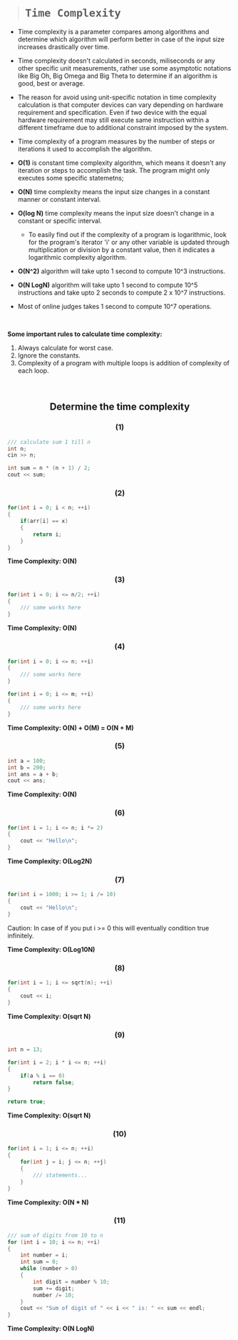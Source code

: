 > # **```Time Complexity```**

- Time complexity is a parameter compares among algorithms and determine which algorithm will perform better in case of the input size increases drastically over time.

- Time complexity doesn't calculated in seconds, miliseconds or any other specific unit measurements, rather use some asymptotic notations like Big Oh, Big Omega and Big Theta to determine if an algorithm is good, best or average.

- The reason for avoid using unit-specific notation in time complexity calculation is that computer devices can vary depending on hardware requirement and specification. Even if two device with the equal hardware requirement may still execute same instruction within a different timeframe due to additional constraint imposed by the system.

- Time complexity of a program measures by the number of steps or iterations it used to accomplish the algorithm.

- **O(1)** is constant time complexity algorithm, which means it doesn't any iteration or steps to accomplish the task. The program might only executes some specific statemetns;

- **O(N)** time complexity means the input size changes in a constant manner or constant interval.

- **O(log N)** time complexity means the input size doesn't change in a constant or specific interval.  
  - To easily find out if the complexity of a program is logarithmic, look for the program's iterator 'i' or any other variable is updated through multiplication or division by a constant value, then it indicates a logarithmic complexity algorithm.  

- **O(N^2)** algorithm will take upto 1 second to compute 10^3 instructions.

- **O(N LogN)** algorithm will take upto 1 second to compute 10^5 instructions and take upto 2 seconds to compute 2 x 10^7 instructions.

- Most of online judges takes 1 second to compute 10^7 operations.

&nbsp;

**Some important rules to calculate time complexity:**

1. Always calculate for worst case.
2. Ignore the constants.
3. Complexity of a program with multiple loops is addition of complexity of each loop.

&nbsp;

## <p align="center"> **Determine the time complexity** </p>

### <p align="center"> **(1)** </p>

```cpp
/// calculate sum 1 till n
int n;
cin >> n;

int sum = n * (n + 1) / 2;
cout << sum;
```

### <p align="center"> **(2)** </p>

```cpp
for(int i = 0; i < n; ++i)
{
    if(arr[i] == x)
    {
        return i;
    }
}
```

**Time Complexity: O(N)**

### <p align="center"> **(3)** </p>

```cpp
for(int i = 0; i <= n/2; ++i)
{
    /// some works here
}
```

**Time Complexity: O(N)**

### <p align="center"> **(4)** </p>

```cpp
for(int i = 0; i <= n; ++i)
{
    /// some works here
}

for(int i = 0; i <= m; ++i)
{
    /// some works here
}
```

**Time Complexity: O(N) + O(M) = O(N + M)**

### <p align="center"> **(5)** </p>

```cpp
int a = 100;
int b = 200;
int ans = a + b;
cout << ans;
```

**Time Complexity: O(N)**

### <p align="center"> **(6)** </p>

```cpp
for(int i = 1; i <= n; i *= 2)
{
    cout << "Hello\n";
}
```

**Time Complexity: O(Log2N)**

### <p align="center"> **(7)** </p>

```cpp
for(int i = 1000; i >= 1; i /= 10)
{
    cout << "Hello\n";
}
```

Caution: In case of if you put i >= 0 this will eventually condition true infinitely.

**Time Complexity: O(Log10N)**

### <p align="center"> **(8)** </p>

```cpp
for(int i = 1; i <= sqrt(n); ++i)
{
    cout << i;
}
```

**Time Complexity: O(sqrt N)**

### <p align="center"> **(9)** </p>

```cpp
int n = 13;

for(int i = 2; i * i <= n; ++i)
{
    if(a % i == 0)
        return false;
}

return true;
```

**Time Complexity: O(sqrt N)**

### <p align="center"> **(10)** </p>

```cpp
for(int i = 1; i <= n; ++i)
{
    for(int j = i; j <= n; ++j)
    {
        /// statements...
    }
}
```

**Time Complexity: O(N * N)**

### <p align="center"> **(11)** </p>

```cpp
/// sum of digits from 10 to n
for (int i = 10; i <= n; ++i)
{
    int number = i;
    int sum = 0;
    while (number > 0)
    {
        int digit = number % 10;
        sum += digit;
        number /= 10;
    }
    cout << "Sum of digit of " << i << " is: " << sum << endl;
}
```

**Time Complexity: O(N LogN)**
